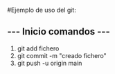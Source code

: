 #Ejemplo de uso del git:

## --- Inicio comandos ---

1. git add fichero
2. git commit -m "creado fichero"
3. git push -u origin main